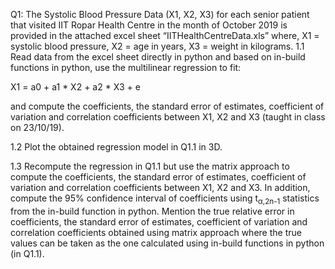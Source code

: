 Q1: The Systolic Blood Pressure Data (X1, X2, X3) for each senior patient that visited
IIT Ropar Health Centre in the month of October 2019 is provided in the attached excel
sheet “IITHealthCentreData.xls” where, X1 = systolic blood pressure, X2 = age in years,
X3 = weight in kilograms.
1.1 Read data from the excel sheet directly in python and based on in-build functions
in python, use the multilinear regression to fit:

X1 = a0 + a1 * X2 + a2 * X3 + e

and compute the coefficients, the standard error of estimates, coefficient of variation and
correlation coefficients between X1, X2 and X3 (taught in class on 23/10/19).

1.2 Plot the obtained regression model in Q1.1 in 3D.

1.3 Recompute the regression in Q1.1 but use the matrix approach to compute the
coefficients, the standard error of estimates, coefficient of variation and correlation
coefficients between X1, X2 and X3. In addition, compute the 95% confidence
interval of coefficients using t<sub>α,2n-1</sub> statistics from the in-build function in python.
Mention the true relative error in coefficients, the standard error of estimates,
coefficient of variation and correlation coefficients obtained using matrix approach
where the true values can be taken as the one calculated using in-build functions in
python (in Q1.1).
